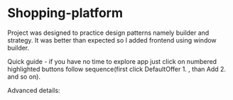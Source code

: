 # Shopping-platform

Project was designed to practice design patterns namely builder and strategy. It was better than expected so I added frontend using window builder.


Quick guide - if you have no time to explore app just click on numbered highlighted buttons follow sequence(first click DefaultOffer 1. , than Add 2. and so on).


Advanced details:


